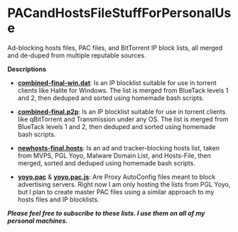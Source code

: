 # PACandHostsFileStuffForPersonalUse
Ad-blocking hosts files, PAC files, and BitTorrent IP block lists, all merged and de-duped from multiple reputable sources.

**Descriptions**

+ [**combined-final-win.dat**](https://github.com/bongochong/PACandHostsFileStuffForPersonalUse/raw/master/combined-final-win.dat): Is an IP blocklist suitable for use in torrent clients like Halite for Windows. The list is merged from BlueTack levels 1 and 2, then deduped and sorted using homemade bash scripts.

* [**combined-final.p2p**](https://github.com/bongochong/PACandHostsFileStuffForPersonalUse/raw/master/combined-final.p2p): Is an IP blocklist suitable for use in torrent clients like qBitTorrent and Transmission under any OS. The list is merged from BlueTack levels 1 and 2, then deduped and sorted using homemade bash scripts.

- [**newhosts-final.hosts**](https://github.com/bongochong/PACandHostsFileStuffForPersonalUse/raw/master/newhosts-final.hosts): Is an ad and tracker-blocking hosts list, taken from MVPS, PGL Yoyo, Malware Domain List, and Hosts-File, then merged, sorted and deduped using homemade bash scripts. 

+ [**yoyo.pac**](https://github.com/bongochong/PACandHostsFileStuffForPersonalUse/raw/master/yoyo.pac) & [**yoyo.pac.js**](https://github.com/bongochong/PACandHostsFileStuffForPersonalUse/raw/master/yoyo.pac.js): Are Proxy AutoConfig files meant to block advertising servers. Right now I am only hosting the lists from PGL Yoyo, but I plan to create master PAC files using a similar approach to my hosts files and IP blocklists.

***Please feel free to subscribe to these lists. I use them on all of my personal machines.***
